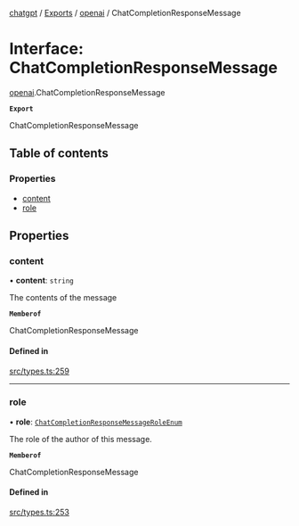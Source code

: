 [chatgpt](../readme.md) / [Exports](../modules.md) / [openai](../modules/openai.md) / ChatCompletionResponseMessage

# Interface: ChatCompletionResponseMessage

[openai](../modules/openai.md).ChatCompletionResponseMessage

**`Export`**

ChatCompletionResponseMessage

## Table of contents

### Properties

- [content](openai.ChatCompletionResponseMessage.md#content)
- [role](openai.ChatCompletionResponseMessage.md#role)

## Properties

### content

• **content**: `string`

The contents of the message

**`Memberof`**

ChatCompletionResponseMessage

#### Defined in

[src/types.ts:259](https://github.com/transitive-bullshit/chatgpt-api/blob/fb06beb/src/types.ts#L259)

___

### role

• **role**: [`ChatCompletionResponseMessageRoleEnum`](../modules/openai.md#chatcompletionresponsemessageroleenum-1)

The role of the author of this message.

**`Memberof`**

ChatCompletionResponseMessage

#### Defined in

[src/types.ts:253](https://github.com/transitive-bullshit/chatgpt-api/blob/fb06beb/src/types.ts#L253)
